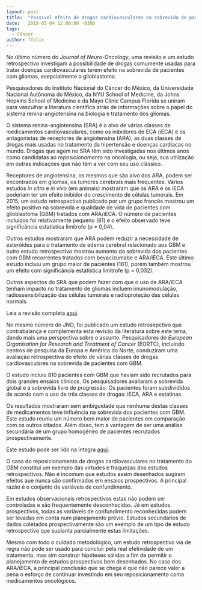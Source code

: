 ```yaml
---
layout: post
title:  "Possível efeito de drogas cardiovasculares na sobrevida de pacientes com glioblastoma"
date:   2018-05-04 12:00:00 -0300
tags:
  - Câncer
author: ffelix
---
```


No último número do _Journal of Neuro-Oncology_, uma revisão e um estudo retrospectivo investigam a possibilidade de drogas comumente usadas para tratar doenças cardiovasculares terem efeito na sobrevida de pacientes com gliomas, esepcialmente o glioblastoma.
<!--more-->
Pesquisadores do Instituto Nacional do Câncer do México, da Universidade Nacional Autônoma do México, da NYU School of Medicine, da Johns Hopkins School of Medicine e da Mayo Clinic Campus Florida se uniram para vasculhar a literatura científica atrás de informações sobre o papel do sistema renina-angiotensina na biologia e tratamento dos gliomas.

O sistema renina-angiotensina (SRA) é o alvo de várias classes de medicamentos cardiovasculares, como os inibidores de ECA (iECA) e os antagonistas de receptores de angiotensina (ARA), as duas classes de drogas mais usadas no tratamento da hipertensão e doenças cardíacas no mundo. Drogas que agem no SRA têm sido investigadas nos últimos anos como candidatas ao _reposicionamento_ na oncologia, ou seja, sua utilização em outras indicações que não têm a ver com seu uso clássico. 

Receptores de angiotensina, os mesmos que são alvo dos ARA, podem ser encontrados em gliomas, os tumores cerebrais mais frequentes. Vários estudos _in vitro_ e _in vivo_ (em animais) mostraram que os ARA e os iECA poderiam ter um efeito inibidor do crescimento de células tumorais. Em 2015, um estudo retrospectivo publicado por um grupo francês mostrou um efeito positivo na sobrevida e qualidade de vida de pacientes com glioblastoma (GBM) tratados com ARA/iECA. O número de pacientes incluídos foi relativamente pequeno (81) e o efeito observado teve significância estatística limítrofe (p = 0,04).

Outros estudos mostraram que ARA podem reduzir a necessidade de esteróides para o tratamento de edema cerebral relacionado aos GBM e outro estudo retrospectivo mostrou aumento da sobrevida dos pacientes com GBM recorrentes tratados com bevacizumabe e ARA/iECA. Este último estudo incluiu um grupo maior de pacientes (181), porém também mostrou um efeito com significância estatística limítrofe (p = 0,032).

Outros aspectos do SRA que podem fazer com que o uso de ARA/iECA tenham impacto no tratamento de gliomas incluem imunomodulação, radiossensibilização das células tumorais e radioproteção das células normais.

Leia a revisão completa [aqui](http://bit.ly/fhcflxYO).

No mesmo número do JNO, foi publicado um estudo retrosepctivo que contrabalança e complementa esta revisão da literatura sobre este tema, dando mais uma perspectiva sobre o assunto. Pesquisadores do _European Organisation for Research and Treatment of Cancer_ (EORTC), incluindo centros de pesquisa da Europa e América do Norte, conduziram uma avaliação retrospectiva do efeito de várias classes de drogas cardiovasculares na sobrevida de pacientes com GBM.

O estudo incluiu 810 pacientes com GBM que haviam sido recrutados para dois grandes ensaios clínicos. Os pesquisadores avaliaram a sobrevida global e a sobrevida livre de progressão. Os pacientes foram subdivididos de acordo com o uso de três classes de drogas: iECA, ARA e estatinas.

Os resultados mostraram sem ambiguidade que nenhuma destas classes de medicamentos teve influência na sobrevida dos pacientes com GBM. Este estudo reuniu um número bem maior de pacientes em comparação com os outros citados. Além disso, tem a vantagem de ser uma análise secundária de um grupo homogêneo de pacientes recrutados prospectivamente.

Este estudo pode ser lido na íntegra [aqui]().

O caso do reposicionamento de drogas cardiovasculares no tratamento do GBM constitui um exemplo das virtudes e fraquezas dos estudos retrospectivos. Não é incomum que estudos assim desenhados sugiram efeitos aue nunca são confirmados em ensaios prospectivos. A principal razão é o conjunto de variáveis de confundimento. 

Em estudos observacionais retrospectivos estas não podem ser controladas e são frequentemente desconhecidas. Já em estudos prospectivos, todas as variáveis de confundimento reconhecidas podem ser levadas em conta num planejamento prévio. Estudos secundários de dados coletados prospectivamente são um exemplo de um tipo de estudo retrospectivo que suplanta parcialmente estas limitações.

Mesmo com todo o cuidado metodológico, um estudo retrospectivo via de regra não pode ser usado para concluir pela real efetividade de um tratamento, mas sim construir hipóteses sólidas a fim de permitir o planejamento de estudos prospectivos bem desenhados. No caso dos ARA/iECA, a principal conclusão que se chega é que não parece valer a pena o esforço de continuar investindo em seu reposicionamento como medicamentos oncológicos.


